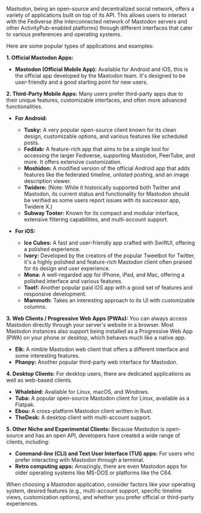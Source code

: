 Mastodon, being an open-source and decentralized social network, offers a variety of applications built on top of its API. This allows users to interact with the Fediverse (the interconnected network of Mastodon servers and other ActivityPub-enabled platforms) through different interfaces that cater to various preferences and operating systems.

Here are some popular types of applications and examples:

**1. Official Mastodon Apps:**
* **Mastodon (Official Mobile App):** Available for Android and iOS, this is the official app developed by the Mastodon team. It's designed to be user-friendly and a good starting point for new users.

**2. Third-Party Mobile Apps:**
Many users prefer third-party apps due to their unique features, customizable interfaces, and often more advanced functionalities.

* **For Android:**
    * **Tusky:** A very popular open-source client known for its clean design, customizable options, and various features like scheduled posts.
    * **Fedilab:** A feature-rich app that aims to be a single tool for accessing the larger Fediverse, supporting Mastodon, PeerTube, and more. It offers extensive customization.
    * **Moshidon:** A modified version of the official Android app that adds features like the federated timeline, unlisted posting, and an image description viewer.
    * **Twidere:** (Note: While it historically supported both Twitter and Mastodon, its current status and functionality for Mastodon should be verified as some users report issues with its successor app, Twidere X.)
    * **Subway Tooter:** Known for its compact and modular interface, extensive filtering capabilities, and multi-account support.

* **For iOS:**
    * **Ice Cubes:** A fast and user-friendly app crafted with SwiftUI, offering a polished experience.
    * **Ivory:** Developed by the creators of the popular Tweetbot for Twitter, it's a highly polished and feature-rich Mastodon client often praised for its design and user experience.
    * **Mona:** A well-regarded app for iPhone, iPad, and Mac, offering a polished interface and various features.
    * **Toot!:** Another popular paid iOS app with a good set of features and responsive development.
    * **Mammoth:** Takes an interesting approach to its UI with customizable columns.

**3. Web Clients / Progressive Web Apps (PWAs):**
You can always access Mastodon directly through your server's website in a browser. Most Mastodon instances also support being installed as a Progressive Web App (PWA) on your phone or desktop, which behaves much like a native app.

* **Elk:** A nimble Mastodon web client that offers a different interface and some interesting features.
* **Phanpy:** Another popular third-party web interface for Mastodon.

**4. Desktop Clients:**
For desktop users, there are dedicated applications as well as web-based clients.

* **Whalebird:** Available for Linux, macOS, and Windows.
* **Tuba:** A popular open-source Mastodon client for Linux, available as a Flatpak.
* **Ebou:** A cross-platform Mastodon client written in Rust.
* **TheDesk:** A desktop client with multi-account support.

**5. Other Niche and Experimental Clients:**
Because Mastodon is open-source and has an open API, developers have created a wide range of clients, including:

* **Command-line (CLI) and Text User Interface (TUI) apps:** For users who prefer interacting with Mastodon through a terminal.
* **Retro computing apps:** Amazingly, there are even Mastodon apps for older operating systems like MS-DOS or platforms like the C64.

When choosing a Mastodon application, consider factors like your operating system, desired features (e.g., multi-account support, specific timeline views, customization options), and whether you prefer official or third-party experiences.